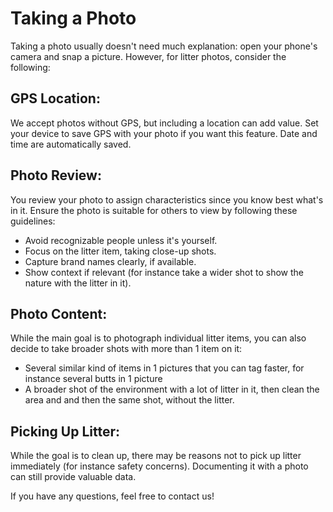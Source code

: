 # Taking a Photo

Taking a photo usually doesn't need much explanation: open your phone's camera and snap a picture. However, for litter photos, consider the following:

## GPS Location: 
We accept photos without GPS, but including a location can add value. Set your device to save GPS with your photo if you want this feature. Date and time are automatically saved.

## Photo Review:
You review your photo to assign characteristics since you know best what's in it. Ensure the photo is suitable for others to view by following these guidelines:

- Avoid recognizable people unless it's yourself.
- Focus on the litter item, taking close-up shots.
- Capture brand names clearly, if available.
- Show context if relevant (for instance take a wider shot to show the nature with the litter in it).

## Photo Content:
While the main goal is to photograph individual litter items, you can also decide to take broader shots with more than 1 item on it:

- Several similar kind of items in 1 pictures that you can tag faster, for instance several butts in 1 picture
- A broader shot of the environment with a lot of litter in it, then clean the area and and then the same shot, without the litter.

## Picking Up Litter:
While the goal is to clean up, there may be reasons not to pick up litter immediately (for instance safety concerns). Documenting it with a photo can still provide valuable data.

If you have any questions, feel free to contact us!
